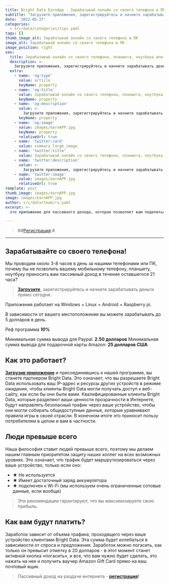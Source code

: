 ```yaml
---
title: Bright Data EarnApp - Зарабатывай онлайн со своего телефона и ПК
subtitle: "Загрузите приложения, зарегистрируйтесь и начните зарабатывать деньги прямо сегодня."
date: '2022-05-27'
categories:
  - src/data/categories/tips.yaml
tags: []
thumb_image_alt: Зарабатывай онлайн со своего телефона и ПК
image_alt: Зарабатывай онлайн со своего телефона и ПК
image_position: right
seo:
  title: Зарабатывай онлайн со своего телефона, планшета, ноутбука или ПК
  description: >-
    Загрузите приложения, зарегистрируйтесь и начните зарабатывать деньги прямо сегодня.
  extra:
    - name: 'og:type'
      value: article
      keyName: property
    - name: 'og:title'
      value: Зарабатывай онлайн со своего телефона, планшета, ноутбука или ПК
      keyName: property
    - name: 'og:description'
      value: >-
        Загрузите приложения, зарегистрируйтесь и начните зарабатывать деньги прямо сегодня.
      keyName: property
    - name: 'og:image'
      value: images/earnAPP.jpg
      keyName: property
      relativeUrl: true
    - name: 'twitter:card'
      value: summary_large_image
    - name: 'twitter:title'
      value: Зарабатывай онлайн со своего телефона, планшета, ноутбука или ПК
    - name: 'twitter:description'
      value: >-
        Загрузите приложения, зарегистрируйтесь и начните зарабатывать деньги прямо сегодня.
    - name: 'twitter:image'
      value: images/earnAPP.jpg
      relativeUrl: true
template: post
thumb_image: images/earnAPP.jpg
image: images/earnAPP.jpg
author: src/data/team/ru.yaml
excerpt: >-
  это приложение для пассивного дохода, которая позволяет вам поделиться небольшой частью вашего интернет-соединения, чтобы заработать деньги. Earn-app принадлежит компании Bright Data и поддерживает все страны.

---
```

> ##[Регистрация](https://bit.ly/3LZphoR "Регистрация") #

----------

## Зарабатывайте со своего телефона! ##

Мы проводим около 3-8 часов в день за нашими телефонами или ПК, почему бы не позволить вашему мобильному телефону, планшету, ноутбуку приносить вам пассивный доход в течение оставшегося 21 часа?

> **[Загрузите](https://bit.ly/3LZphoR "Пассивный доход на раздаче интернета")**, зарегистрируйтесь и начните зарабатывать деньги  прямо сегодня.

Приложения работает на Windows + Linux + Android + Raspberry pi.
 
В зависимости от вашего местоположения вы можете зарабатывать до 5 долларов в день. 
 
Реф программа ***10%***
 
Минимальная сумма вывода для Paypal: **2.50 долларов**
Минимальная сумма вывода для подарочной карты Amazon: **25 долларов США**


## Как это работает? ##
**[Загрузив приложение](https://bit.ly/3LZphoR "Пассивный доход на раздаче интернета")** и присоединившись к нашей программе, вы станете партнером Bright Data. Это означает, что вы разрешаете Bright Data использовать ваш IP-адрес и ресурсы других устройств в режиме ожидания, чтобы клиенты Bright Data могли получать доступ к веб-сайту, как если бы они были вами.
Квалифицированные клиенты Bright Data, которые разделяют ваши ценности прозрачности в Интернете, будут направлять безопасный трафик через ваше устройство, чтобы они могли собирать общедоступные данные, которые уравнивают правила игры в своей отрасли. В конечном итоге это приносит пользу потребителям в целом и вам в частности.

## Люди превыше всего ##
Наша философия ставит людей превыше всего, поэтому мы делаем нашим главным приоритетом защиту наших коллег на всех возможных уровнях. Это означает, что трафик будет маршрутизироваться через ваше устройство, только если оно:
- ★ Не используется
- ★ Имеет достаточный заряд аккумулятора
- ★ подключен к Wi-Fi (мы используем очень ограниченные сотовые данные, если вообще)

> Эти рекомендации гарантируют, что вы максимизируете свою прибыль.

## Как вам будут платить? ##
Заработок зависит от объема трафика, проходящего через ваше устройство клиентами Bright Data. Эта сумма будет колебаться в зависимости от спроса и предложения. Заработок можно погасить, как только он превысит отметку в 20 долларов - в этот момент станет активной кнопка «погасить», и все, что вам нужно будет сделать, это нажать на нее и получить ваучер Amazon Gift Card прямо на ваш почтовый ящик.
> Пассивный доход на раздаче интернета -  **[регистрация](https://bit.ly/3LZphoR "начать зарабатывать")!**
